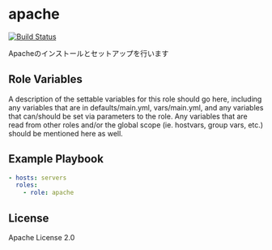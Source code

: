 apache
=========

[![Build Status](https://travis-ci.org/wate/ansible-role-apache.svg?branch=master)](https://travis-ci.org/wate/ansible-role-apache)

Apacheのインストールとセットアップを行います

Role Variables
--------------

A description of the settable variables for this role should go here, including any variables that are in defaults/main.yml, vars/main.yml, and any variables that can/should be set via parameters to the role. Any variables that are read from other roles and/or the global scope (ie. hostvars, group vars, etc.) should be mentioned here as well.


Example Playbook
----------------

```yaml
- hosts: servers
  roles:
    - role: apache
```

License
-------

Apache License 2.0
